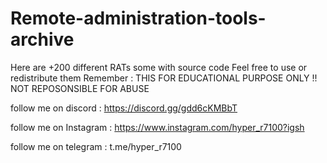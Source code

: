 # Remote-administration-tools-archive
Here are +200 different RATs some with source code 
Feel free to use or redistribute them
Remember : THIS FOR EDUCATIONAL PURPOSE ONLY !! NOT REPOSONSIBLE FOR ABUSE
 
follow me on discord :  https://discord.gg/gdd6cKMBbT

follow me on Instagram : https://www.instagram.com/hyper_r7100?igsh

follow me on telegram : t.me/hyper_r7100
